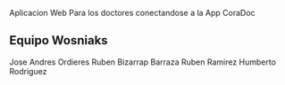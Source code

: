 Aplicacion Web Para los doctores conectandose a la App CoraDoc

Equipo Wosniaks
-----------------------
Jose Andres Ordieres
Ruben Bizarrap Barraza
Ruben Ramirez
Humberto Rodriguez

